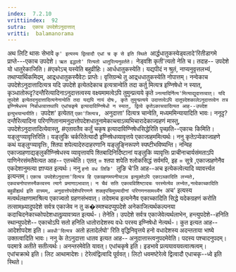 ```yaml
---
index:  7.2.10
vrittiindex:  92
sutra:  एकाच उपदेशेऽनुदात्तात्
vritti:  balamanorama 
---
```


अथ लिटि थासः सेभावे `कृ' इत्यस्य द्वित्वादौ एधां च कृ से इति स्थिते `आर्द्धधातुकस्येड्वलादे'रितीडागमे प्राप्ते---एकाच उपदेशे। `ऋत इद्धातो' रित्यतो धातुरित्यनुवर्तते। `नेड्वशि कृती'त्यतो नेति च। तदाह-- उपदेशे यो धातुरेकाजिति। #एकोऽच् यस्येति बहुव्रीहिः। आर्धधातुकस्येति। यद्यपीदं न श्रुतं, नाप्यनुवृत्तलभ्यं, तथाप्यार्थिकमिदम्, आद्र्धधातुकस्यैवेटः प्राप्तेः। वृत्तिग्रन्थे तु आद्र्धधातुकस्येति नोपात्तम्। नन्वेकाच उपदेशेऽनुदात्तादित्यत्र यदि उपदेशे इत्येतदेकाच इत्यत्रान्वेति तदा कर्तु मित्यत्र इण्निषेधो न स्यात्, कृञ्धातोरूदृ?दन्तैरित्यादिनाऽनुदात्तत्वस्य वक्ष्यमामत्वेऽपि तुमुन्प्रत्यये कृते `ञ्नत्यादिर्नित्य'मित्याद्युदात्तत्वात्। यदि तूपदेशे इत्येतदनुदात्तादित्यनेनान्वेति तदा यद्यपि नायं दोषः, कृते तुमुन्प्रत्यये उदात्तत्वेऽपि दातूपदेशकालेऽनुदात्तत्वेन तत्र इण्निषेधस्य निर्बाधत्वात्तथापि एधांचकृषे इत्यादाविण्निषेधो न स्यात्, द्वित्वे कृतेऽकाच्त्वादित्यत आह--उपदेश इत्युभयान्वयीति। `उपदेश' इत्येतत् `एका'जित्यत्र, `अनुदात्ता' दित्यत्र चान्वेति, मध्यममिन्यायादिति भावः। ननूदृ?दन्तैरित्यादिना परिगणितानामनुदात्तोपदेशधातूनामेकाच्त्वाऽव्यभिचारादेकाज्ग्रहणं मास्तु, उपदेशेऽनुदात्तादित्येवास्तु, #एतावतैव कर्तुं चकृष इत्यादाविण्निषेधसिद्धेरिति पृच्छति--एकाचः किमिति। यङ्लुग्व्यावृत्तिरिति। यङ्लुकि चर्करितेत्यादौ इण्निषेधव्यावृत्तये एकाज्ग्रहममित्यर्थः। ननु कृतेऽप्येकाज्ग्रहणे कथं यङ्लुग्व्यावृत्तिः, श्तिपा शपेत्यादेरुदाहरणानि यङ्लुङ्निरूपणे स्पष्टीभविष्यन्ति। नन्विह एकाज्ग्रहणाद्यङ्लुकीण्निषेधस्य व्यावृत्तावपि श्तिबादिनिर्दिष्टानां यङ्लुकि व्यावृत्तिः प्राचीनाचार्यसंमताऽपि पाणिनेरसंमतैवेत्यत आह-- एतच्चेति। एतत् = श्तपा शपेति श्लोकसिद्धं सर्वमपि, इह = सूत्रे ,एकाज्ग्रहणेनैव एकदेशानुमत्या ज्ञाप्यत इत्यर्थः। ननु `हनो वध लिङि' `लुङि चे'ति आह--अच इत्येकत्वेत्यादि व्यावर्त्त्यत इत्यन्तम्। `एकाच उपदेशेऽनुदात्ता'दित्यत्र हि एकग्रहणमपनीयाऽच इत्युक्तेऽपि एकाऽच्कादिति लभ्यते, एकवचनोपात्तस्यैकत्वस्य त्यागे प्रमाणाऽभावात्। न चैवं सति एकत्वविशिष्टादचः परस्येत्येव लभ्येत,नत्वेकाच्कादिति बहुव्रीह्यर्थ इति वाच्यम्, अनुदात्तोपदेशेपरिगणने शक्लृपचिमुच्यादीनां परिगणनसामर्थ्येन `अच' इत्यस्य मत्वर्थलक्षणामाश्रित्य एकाज्वतो ग्रहणसंभवात्। तदेवमच इत्यनेनैव एकाच्कादिति सिद्धे यदेकग्रहणं करोति तत्सामथ्र्यादुपदेशे सर्वत्र एकाजेव न तु क�स्मश्चदप्युपदेशे अनेकाजित्यर्थकल्पनया कदाचिदनेकाच्कोपदेशधातुव्र्यावत्र्यत इत्यर्थ-। तेनेति। उपदेशे सर्वत्र एकाजेवेत्यर्थलाभेन, हन्त्युपदेशे--हनिति स्थान्युपदेशे-- एकाचोऽपि सतो हनिति धातोरादेशस्य वधेः परस्य इण्निषेधो नेत्यर्थ-। कुत इत्यत आह-- आदेशोपदेश इति। `अवधी'दित्यत्र `अतो हलादेर्लघो' रिति वृद्धिनिवृत्तये हनो वधादेशस्य अदन्तताया भाष्ये उक्तत्वादिति भावः। ननु के तेऽनुदात्ता धातव इत्यत आह-- अनुदात्तास्त्वनुपदमेवेति। पदस्य पश्चादनुपदम्। पदमात्रे अतीते सतीत्यर्थः। अनन्तरमेवेति यावत्। एधांचकृषे इति। इडभावे प्रत्ययावयवत्वात्षत्वम्। एधांचक्राथे इति। लिट आथामादेशः। टेरेत्वंद्वित्वादि पूर्ववत्। लिटो धवमष्टेरेत्वे द्वित्वादौ एधाचकृ--ध्वे इति स्थिते। 

